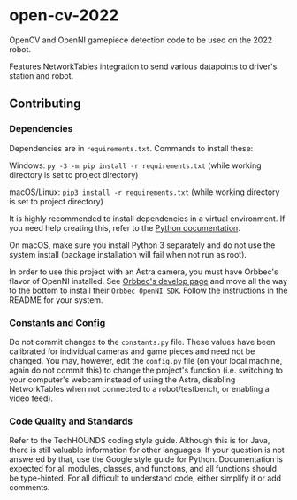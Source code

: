 # open-cv-2022

OpenCV and OpenNI gamepiece detection code to be used on the 2022 robot.

Features NetworkTables integration to send various datapoints to driver's station and robot.

## Contributing

### Dependencies

Dependencies are in `requirements.txt`.
Commands to install these:

Windows: `py -3 -m pip install -r requirements.txt` (while working directory is set to project directory)

macOS/Linux: `pip3 install -r requirements.txt` (while working directory is set to project directory)

It is highly recommended to install dependencies in a virtual environment. If you need help creating this, refer to the [Python documentation](https://docs.python.org/3/library/venv.html).

On macOS, make sure you install Python 3 separately and do not use the system install (package installation will fail when not run as root).

In order to use this project with an Astra camera, you must have Orbbec's flavor of OpenNI installed. See [Orbbec's develop page](https://orbbec3d.com/index/Download.html) and move all the way to the bottom to install their `Orbbec OpenNI SDK`. Follow the instructions in the README for your system.

### Constants and Config

Do not commit changes to the `constants.py` file. These values have been calibrated for individual cameras and game pieces and need not be changed. You may, however, edit the `config.py` file (on your local machine, again do not commit this) to change the project's function (i.e. switching to your computer's webcam instead of using the Astra, disabling NetworkTables when not connected to a robot/testbench, or enabling a video feed).

### Code Quality and Standards

Refer to the TechHOUNDS coding style guide. Although this is for Java, there is still valuable information for other languages. If your question is not answered by that, use the Google style guide for Python. Documentation is expected for all modules, classes, and functions, and all functions should be type-hinted. For all difficult to understand code, either simplify it or add comments.
